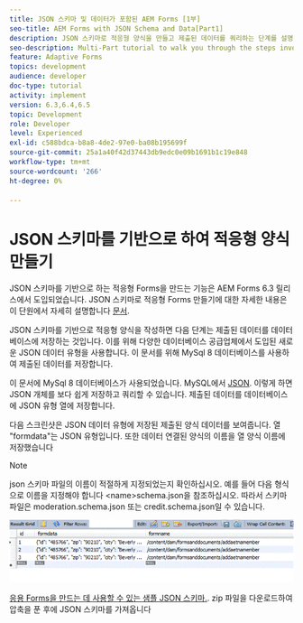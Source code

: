 ```yaml
---
title: JSON 스키마 및 데이터가 포함된 AEM Forms [1부]
seo-title: AEM Forms with JSON Schema and Data[Part1]
description: JSON 스키마로 적응형 양식을 만들고 제출된 데이터를 쿼리하는 단계를 설명하는 여러 부분 자습서입니다.
seo-description: Multi-Part tutorial to walk you through the steps involved in creating Adaptive Form with JSON schema and querying the submitted data.
feature: Adaptive Forms
topics: development
audience: developer
doc-type: tutorial
activity: implement
version: 6.3,6.4,6.5
topic: Development
role: Developer
level: Experienced
exl-id: c588bdca-b8a8-4de2-97e0-ba08b195699f
source-git-commit: 25a1a40f42d37443db9edc0e09b1691b1c19e848
workflow-type: tm+mt
source-wordcount: '266'
ht-degree: 0%

---
```


# JSON 스키마를 기반으로 하여 적응형 양식 만들기


JSON 스키마를 기반으로 하는 적응형 Forms을 만드는 기능은 AEM Forms 6.3 릴리스에서 도입되었습니다. JSON 스키마로 적응형 Forms 만들기에 대한 자세한 내용은 이 단원에서 자세히 설명합니다 [문서](https://experienceleague.adobe.com/docs/experience-manager-65/forms/adaptive-forms-advanced-authoring/adaptive-form-json-schema-form-model.html).

JSON 스키마를 기반으로 적응형 양식을 작성하면 다음 단계는 제출된 데이터를 데이터베이스에 저장하는 것입니다. 이를 위해 다양한 데이터베이스 공급업체에서 도입된 새로운 JSON 데이터 유형을 사용합니다. 이 문서를 위해 MySql 8 데이터베이스를 사용하여 제출된 데이터를 저장합니다.

이 문서에 MySql 8 데이터베이스가 사용되었습니다. MySQL에서 [JSON](https://dev.mysql.com/doc/refman/8.0/en/json.html). 이렇게 하면 JSON 개체를 보다 쉽게 저장하고 쿼리할 수 있습니다. 제출된 데이터를 데이터베이스에 JSON 유형 열에 저장합니다.

다음 스크린샷은 JSON 데이터 유형에 저장된 제출된 양식 데이터를 보여줍니다. 열 &quot;formdata&quot;는 JSON 유형입니다. 또한 데이터 연결된 양식의 이름을 열 양식 이름에 저장했습니다

>[!NOTE]
>
>json 스키마 파일의 이름이 적절하게 지정되었는지 확인하십시오. 예를 들어 다음 형식으로 이름을 지정해야 합니다 &lt;name>schema.json을 참조하십시오. 따라서 스키마 파일은 moderation.schema.json 또는 credit.schema.json일 수 있습니다.


![데이터 세트](assets/datastored.gif)


[응용 Forms을 만드는 데 사용할 수 있는 샘플 JSON 스키마.](assets/samplejsonschemas.zip). zip 파일을 다운로드하여 압축을 푼 후에 JSON 스키마를 가져옵니다
